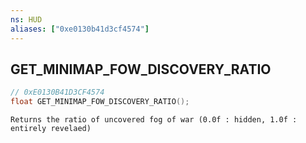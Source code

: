 ```yaml
---
ns: HUD
aliases: ["0xe0130b41d3cf4574"]
---
```

## GET_MINIMAP_FOW_DISCOVERY_RATIO

```c
// 0xE0130B41D3CF4574
float GET_MINIMAP_FOW_DISCOVERY_RATIO();
```

```
Returns the ratio of uncovered fog of war (0.0f : hidden, 1.0f : entirely revelaed)
```
